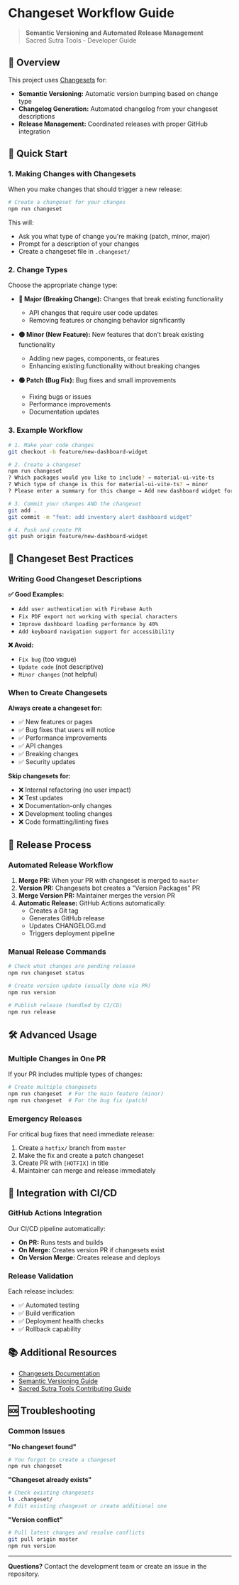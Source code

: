 # Changeset Workflow Guide

> **Semantic Versioning and Automated Release Management**  
> Sacred Sutra Tools - Developer Guide

## 🎯 Overview

This project uses [Changesets](https://github.com/changesets/changesets) for:
- **Semantic Versioning:** Automatic version bumping based on change type
- **Changelog Generation:** Automated changelog from your changeset descriptions
- **Release Management:** Coordinated releases with proper GitHub integration

## 🚀 Quick Start

### 1. Making Changes with Changesets

When you make changes that should trigger a new release:

```bash
# Create a changeset for your changes
npm run changeset
```

This will:
- Ask you what type of change you're making (patch, minor, major)
- Prompt for a description of your changes
- Create a changeset file in `.changeset/`

### 2. Change Types

Choose the appropriate change type:

- **🔴 Major (Breaking Change):** Changes that break existing functionality
  - API changes that require user code updates
  - Removing features or changing behavior significantly
  
- **🟡 Minor (New Feature):** New features that don't break existing functionality
  - Adding new pages, components, or features
  - Enhancing existing functionality without breaking changes
  
- **🟢 Patch (Bug Fix):** Bug fixes and small improvements
  - Fixing bugs or issues
  - Performance improvements
  - Documentation updates

### 3. Example Workflow

```bash
# 1. Make your code changes
git checkout -b feature/new-dashboard-widget

# 2. Create a changeset
npm run changeset
? Which packages would you like to include? → material-ui-vite-ts
? Which type of change is this for material-ui-vite-ts? → minor
? Please enter a summary for this change → Add new dashboard widget for inventory alerts

# 3. Commit your changes AND the changeset
git add .
git commit -m "feat: add inventory alert dashboard widget"

# 4. Push and create PR
git push origin feature/new-dashboard-widget
```

## 📝 Changeset Best Practices

### Writing Good Changeset Descriptions

**✅ Good Examples:**
- `Add user authentication with Firebase Auth`
- `Fix PDF export not working with special characters`
- `Improve dashboard loading performance by 40%`
- `Add keyboard navigation support for accessibility`

**❌ Avoid:**
- `Fix bug` (too vague)
- `Update code` (not descriptive)
- `Minor changes` (not helpful)

### When to Create Changesets

**Always create a changeset for:**
- ✅ New features or pages
- ✅ Bug fixes that users will notice
- ✅ Performance improvements
- ✅ API changes
- ✅ Breaking changes
- ✅ Security updates

**Skip changesets for:**
- ❌ Internal refactoring (no user impact)
- ❌ Test updates
- ❌ Documentation-only changes
- ❌ Development tooling changes
- ❌ Code formatting/linting fixes

## 🔄 Release Process

### Automated Release Workflow

1. **Merge PR:** When your PR with changeset is merged to `master`
2. **Version PR:** Changesets bot creates a "Version Packages" PR
3. **Merge Version PR:** Maintainer merges the version PR
4. **Automatic Release:** GitHub Actions automatically:
   - Creates a Git tag
   - Generates GitHub release
   - Updates CHANGELOG.md
   - Triggers deployment pipeline

### Manual Release Commands

```bash
# Check what changes are pending release
npm run changeset status

# Create version update (usually done via PR)
npm run version

# Publish release (handled by CI/CD)
npm run release
```

## 🛠️ Advanced Usage

### Multiple Changes in One PR

If your PR includes multiple types of changes:

```bash
# Create multiple changesets
npm run changeset  # For the main feature (minor)
npm run changeset  # For the bug fix (patch)
```

### Emergency Releases

For critical bug fixes that need immediate release:

1. Create a `hotfix/` branch from `master`
2. Make the fix and create a patch changeset
3. Create PR with `[HOTFIX]` in title
4. Maintainer can merge and release immediately

## 🎯 Integration with CI/CD

### GitHub Actions Integration

Our CI/CD pipeline automatically:
- **On PR:** Runs tests and builds
- **On Merge:** Creates version PR if changesets exist
- **On Version Merge:** Creates release and deploys

### Release Validation

Each release includes:
- ✅ Automated testing
- ✅ Build verification
- ✅ Deployment health checks
- ✅ Rollback capability

## 📚 Additional Resources

- [Changesets Documentation](https://github.com/changesets/changesets)
- [Semantic Versioning Guide](https://semver.org/)
- [Sacred Sutra Tools Contributing Guide](../CONTRIBUTING.md)

## 🆘 Troubleshooting

### Common Issues

**"No changeset found"**
```bash
# You forgot to create a changeset
npm run changeset
```

**"Changeset already exists"**
```bash
# Check existing changesets
ls .changeset/
# Edit existing changeset or create additional one
```

**"Version conflict"**
```bash
# Pull latest changes and resolve conflicts
git pull origin master
npm run version
```

---

**Questions?** Contact the development team or create an issue in the repository. 